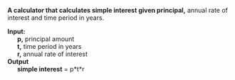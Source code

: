 **A calculator that calculates simple interest given principal,** annual rate of interest and time period in years.

**Input:**  
&emsp;&nbsp;&nbsp;**p,** principal amount  
&emsp;&nbsp;&nbsp;**t,** time period in years  
&emsp;&nbsp;&nbsp;**r,** annual rate of interest  
**Output**  
&emsp;&nbsp;&nbsp;**simple interest** = p\*t\*r
